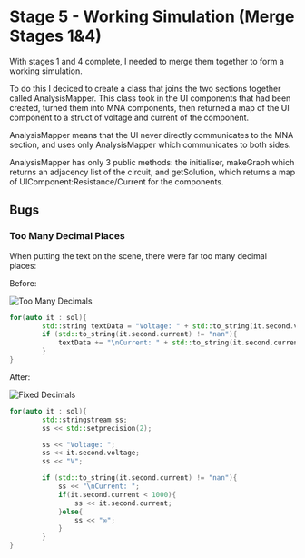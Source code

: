 # Stage 5 - Working Simulation (Merge Stages 1&4)

With stages 1 and 4 complete, I needed to merge them together to form a working simulation.

To do this I deciced to create a class that joins the two sections together called AnalysisMapper.
This class took in the UI components that had been created, turned them into MNA components, then returned a map of the
UI component to a struct of voltage and current of the component.

AnalysisMapper means that the UI never directly communicates to the MNA section, and uses only AnalysisMapper which communicates to both sides.

AnalysisMapper has only 3 public methods: the initialiser, makeGraph which returns an adjacency list of the circuit, and getSolution, which returns
a map of UIComponent:Resistance/Current for the components.

## Bugs

### Too Many Decimal Places

When putting the text on the scene, there were far too many decimal places:

Before:

![Too Many Decimals](images/decimals_before.png)

```cpp
for(auto it : sol){
        std::string textData = "Voltage: " + std::to_string(it.second.voltage) + "V";
        if (std::to_string(it.second.current) != "nan"){
            textData += "\nCurrent: " + std::to_string(it.second.current) + "A";
        }
}
```

After:

![Fixed Decimals](images/decimals_after.png)

```cpp
for(auto it : sol){
        std::stringstream ss;
        ss << std::setprecision(2);

        ss << "Voltage: ";
        ss << it.second.voltage;
        ss << "V";

        if (std::to_string(it.second.current) != "nan"){
            ss << "\nCurrent: ";
            if(it.second.current < 1000){
                ss << it.second.current;
            }else{
                ss << "∞";
            }
        }
}
```
